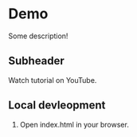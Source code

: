 # Demo

Some description!

## Subheader

Watch tutorial on YouTube.

## Local devleopment

1. Open index.html in your browser.